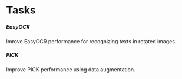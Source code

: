 # Tasks
##### EasyOCR
Imrove EasyOCR performance for recognizing texts in rotated images.
##### PICK
Improve PICK performance using data augmentation.
